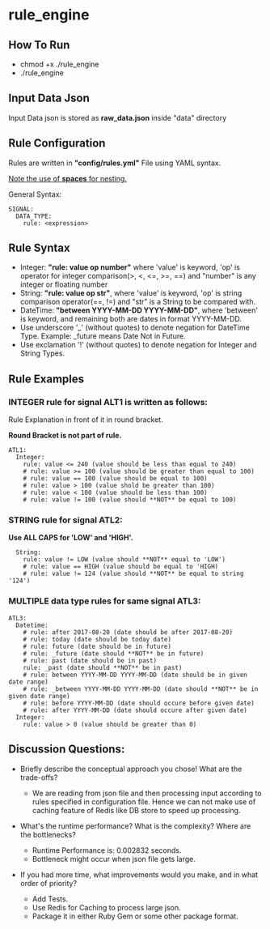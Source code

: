 # rule_engine

## How To Run

* chmod +x ./rule_engine
* ./rule_engine

## Input Data Json
Input Data json is stored as **raw_data.json** inside "data" directory

## Rule Configuration
Rules are written in **"config/rules.yml"** File using YAML syntax.

<u>Note the use of **spaces** for nesting.</u>

General Syntax:

```
SIGNAL:
  DATA_TYPE:
    rule: <expression>
```    

## Rule Syntax
* Integer: **"rule: value op number"** where 'value' is keyword, 'op' is operator for integer comparison(>, <, <=, >=, ==) and "number" is any integer or floating number
* String: **"rule: value op str"**, where 'value' is keyword, 'op' is string comparison operator(==, !=) and "str" is a String to be compared with.
* DateTime: **"between YYYY-MM-DD YYYY-MM-DD"**, where 'between' is keyword, and remaining both are dates in format YYYY-MM-DD.
* Use underscore '_' (without quotes) to denote negation for DateTime Type.
Example: _future means Date Not in Future.
* Use exclamation '!' (without quotes) to denote negation for Integer and String Types.

## Rule Examples
### INTEGER rule for signal ALT1 is written as follows:
Rule Explanation in front of it in round bracket.

**Round Bracket is not part of rule.**

```
ATL1:
  Integer:
    rule: value <= 240 (value should be less than equal to 240)
    # rule: value >= 100 (value should be greater than equal to 100)
    # rule: value == 100 (value should be equal to 100)
    # rule: value > 100 (value shold be greater than 100)
    # rule: value < 100 (value should be less than 100)
    # rule: value != 100 (value should **NOT** be equal to 100)
```

### STRING rule for signal ATL2:

**Use ALL CAPS for 'LOW' and 'HIGH'.**

```ATL2:
  String:
    rule: value != LOW (value should **NOT** equal to 'LOW')
    # rule: value == HIGH (value should be equal to 'HIGH)
    # rule: value != 124 (value should **NOT** be equal to string '124')
```

### MULTIPLE data type rules for same signal ATL3:
```
ATL3:
  Datetime:
    # rule: after 2017-08-20 (date should be after 2017-08-20)
    # rule: today (date should be today date)
    # rule: future (date should be in future)
    # rule: _future (date should **NOT** be in future)
    # rule: past (date should be in past)
    rule: _past (date should **NOT** be in past)
    # rule: between YYYY-MM-DD YYYY-MM-DD (date should be in given date range)
    # rule: _between YYYY-MM-DD YYYY-MM-DD (date should **NOT** be in given date range)
    # rule: before YYYY-MM-DD (date should occure before given date)
    # rule: after YYYY-MM-DD (date should occure after given date)
  Integer:
    rule: value > 0 (value should be greater than 0)
```

## Discussion Questions:

* Briefly describe the conceptual approach you chose! What are the trade-offs?
  * We are reading from json file and then processing input according to rules specified in configuration file. Hence we can not make use of caching feature of Redis like DB store to speed up processing.

* What's the runtime performance? What is the complexity? Where are the bottlenecks?
  * Runtime Performance is: 0.002832 seconds.
  * Bottleneck might occur when json file gets large.

* If you had more time, what improvements would you make, and in what order of priority?
  * Add Tests.
  * Use Redis for Caching to process large json.
  * Package it in either Ruby Gem or some other package format.